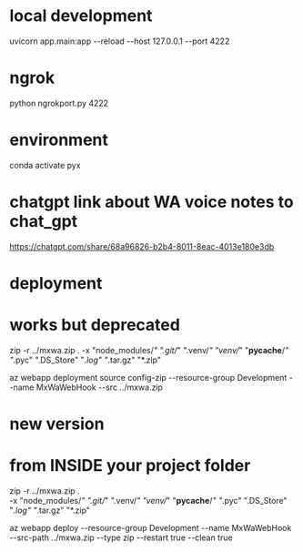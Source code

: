
# local development
uvicorn app.main:app --reload --host 127.0.0.1 --port 4222

# ngrok
python ngrokport.py 4222

# environment
conda activate pyx

# chatgpt link about WA voice notes to chat_gpt
https://chatgpt.com/share/68a96826-b2b4-8011-8eac-4013e180e3db

# deployment

# works but deprecated
zip -r ../mxwa.zip . -x "node_modules/*" ".git/*" ".venv/*" "venv/*" "__pycache__/*" "*.pyc" ".DS_Store" "*.log" "*.tar.gz" "*.zip"

az webapp deployment source config-zip --resource-group Development --name MxWaWebHook --src ../mxwa.zip


# new version
# from INSIDE your project folder
zip -r ../mxwa.zip . \
  -x "node_modules/*" ".git/*" ".venv/*" "venv/*" "__pycache__/*" "*.pyc" ".DS_Store" "*.log" "*.tar.gz" "*.zip"

az webapp deploy --resource-group Development --name MxWaWebHook --src-path ../mxwa.zip --type zip --restart true --clean true
